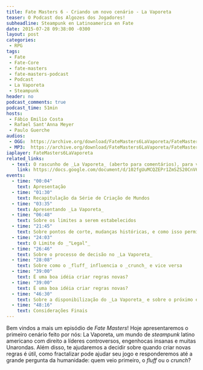 ```yaml
---
title: Fate Masters 6 - Criando um novo cenário - La Vaporeta
teaser: O Podcast dos Algozes dos Jogadores!
subheadline: Steampunk en Latinoamerica en Fate
date: 2015-07-28 09:38:00 -0300
layout: post
categories:
 - RPG
tags:
 - Fate
 - Fate-Core
 - fate-masters
 - fate-masters-podcast
 - Podcast
 - La Vaporeta
 - Steampunk
header: no
podcast_comments: true 
podcast_time: 51min
hosts:
 - Fábio Emilio Costa
 - Rafael Sant'Anna Meyer
 - Paulo Guerche
audios:
 - OGG:  https://archive.org/download/FateMasters6LaVaporeta/FateMasters6LaVaporeta.ogg
 - MP3:  https://archive.org/download/FateMasters6LaVaporeta/FateMasters6LaVaporeta.mp3
iaplayer: FateMasters6LaVaporeta
related_links:
  - text: O rascunho de _La Vaporeta_ (aberto para comentários), para vocês se deliciarem
    link: https://docs.google.com/document/d/102fgUuMCQZEPr1ZmSZS20CnV6x75Ors6WkAYdGWnUbg/edit?usp=docslist_api
events: 
  - time: "00:04"
    text: Apresentação
  - time: "01:30"
    text: Recapitulação da Série de Criação de Mundos
  - time: "03:35"
    text: Apresentando _La Vaporeta_
  - time: "06:48"
    text: Sobre os limites a serem estabelecidos
  - time: "21:45"
    text: Sobre pontos de corte, mudanças históricas, e como isso permitiu gerar _La Vaporeta_
  - time: "24:03"
    text: O Limite do _"Legal"_
  - time: "26:46"
    text: Sobre o processo de decisão no _La Vaporeta_
  - time: "28:08"
    text: Sobre como o _fluff_ influencia o _crunch_ e vice versa
  - time: "39:00"
    text: É uma boa idéia criar regras novas?
  - time: "39:00"
    text: É uma boa idéia criar regras novas?
  - time: "46:30"
    text: Sobre a disponibilização do _La Vaporeta_ e sobre o próximo episódio
  - time: "48:16"
    text: Considerações Finais
---
```


Bem vindos a mais um  episódio de _Fate Masters_!  Hoje apresentaremos
o primeiro cenário feito por nós: La Vaporeta, um mundo de _steampunk_
latino  americano  com  direito  a  líderes  controversos,  engenhocas
insanas e muitas Unarondas. Além  disso, te ajudaremos a decidir sobre
quando criar  novas regras  é útil, como  fractalizar pode  ajudar seu
jogo e  responderemos até a  grande pergunta da humanidade:  quem veio
primeiro, o _fluff_ ou o _crunch_?
